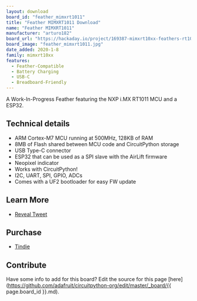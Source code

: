 ```yaml
---
layout: download
board_id: "feather_mimxrt1011"
title: "Feather MIMXRT1011 Download"
name: "Feather MIMXRT1011"
manufacturer: "arturo182"
board_url: "https://hackaday.io/project/169387-mimxrt10xx-feathers-rt1011-and-rt1062"
board_image: "feather_mimxrt1011.jpg"
date_added: 2020-1-8
family: mimxrt10xx
features:
  - Feather-Compatible
  - Battery Charging
  - USB-C
  - Breadboard-Friendly
---
```


A Work-In-Progress Feather featuring the NXP i.MX RT1011 MCU and a ESP32.

## Technical details

- ARM Cortex-M7 MCU running at 500MHz, 128KB of RAM
- 8MB of Flash shared between MCU code and CircuitPython storage
- USB Type-C connector
- ESP32 that can be used as a SPI slave with the AirLift firmware
- Neopixel indicator
- Works with CircuitPython!
- I2C, UART, SPI, GPIO, ADCs
- Comes with a UF2 bootloader for easy FW update

## Learn More
* [Reveal Tweet](https://twitter.com/arturo182/status/1199841134253682690)

## Purchase
* [Tindie](https://www.tindie.com/products/arturo182/nxp-mimxrt1011-feather-with-esp32/)

## Contribute

Have some info to add for this board? Edit the source for this page [here](https://github.com/adafruit/circuitpython-org/edit/master/_board/{{ page.board_id }}.md).
